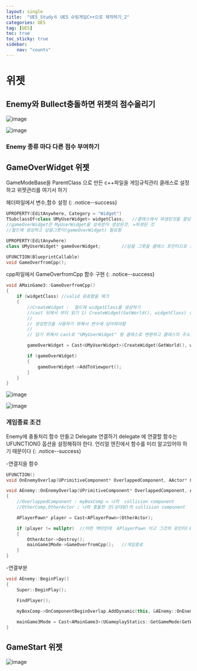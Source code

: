 ```yaml
---
layout: single
title:  "UE5_Study６ UE5 슈팅게임C++으로 제작하기_2"
categories: UE5
tag: [UE5]
toc: true
toc_sticky: true
sidebar:
    nav: "counts"
---
```


# 위젯

## Enemy와 Bullect충돌하면 위젯의 점수올리기
 
![image](https://github.com/silverlnng/UE_RPG_Aura_Game/assets/112385982/fb950b85-3fed-481b-854c-db363a3262bc)

![image](https://github.com/silverlnng/UE_RPG_Aura_Game/assets/112385982/268ccb5a-81b6-48f2-85a4-1baab5d1fba8)

### Enemy 종류 마다 다른 점수 부여하기  



## GameOverWidget 위젯

GameModeBase을 ParentClass 으로 만든 c++파일을 게임규칙관리 클래스로 설정하고 위젯관리를 여기서 하기  

헤더파일에서 변수,함수 설정
{: .notice--success} 

```cpp
UPROPERTY(EditAnywhere, Category = "Widget")
TSubclassOf<class UMyUserWidget> widgetClass;	//클래스에서 파생된것을 할당하는 역할
//gameOverWidget은 MyUserWidget을 상속받아 생성된것. =파생된 것
//월드에 생성하고 담을그릇이(gameOverWidget) 필요함

UPROPERTY(EditAnywhere)
class UMyUserWidget* gameOverWidget;		//담을 그릇을 클래스 포인터으로 설정

UFUNCTION(BlueprintCallable)
void GameOverfromCpp();

```
  
cpp파일에서 GameOverfromCpp 함수 구현
{: .notice--success}

```cpp
void AMainGame3::GameOverfromCpp()
{
	if (widgetClass) //valid 유효함을 체크 
	{
		//CreateWidget :  월드에 widgetClass를 생성하기  
		//cast 뒤에서 부터 읽기 1) CreateWidget(GetWorld(), widgetClass) 생성하고  2)"UMyUserWidget"으로 형변환
		// 
		// 생성한것을 사용하기 위해서 변수에 담아줘야함
		// 
		// 담기 위해서 cast로 "UMyUserWidget" 형 클래스로 변환하고 클래스의 주소를 대입

		gameOverWidget = Cast<UMyUserWidget>(CreateWidget(GetWorld(), widgetClass));

		if (gameOverWidget)
		{
			gameOverWidget->AddToViewport();
		}
	}
}

```

![image](https://github.com/silverlnng/UE_ThirdPersonTemplate/assets/112385982/6f545eda-8de3-4040-9f4b-2e6137ae994b)



![image](https://github.com/silverlnng/UE_ThirdPersonTemplate/assets/112385982/45135e17-0cd1-49ce-a0e3-28db4130bc4d)


### 게임종료 조건 
Enemy에 충돌처리 함수 만들고 Delegate 연결하기 
delegate 에 연결할 함수는 UFUNCTION() 옵션을 설정해줘야 한다. 언리얼 엔진에서 함수를 미리 알고있어야 하기 때문이다
{: .notice--success} 

-연결지을 함수

```cpp
UFUNCTION()
void OnEnemyOverlap(UPrimitiveComponent* OverlappedComponent, AActor* OtherActor, UPrimitiveComponent* OtherComp, int32 OtherBodyIndex, bool bFromSeep, const FHitResult& SweepResult);
```
   

```cpp
void AEnemy::OnEnemyOverlap(UPrimitiveComponent* OverlappedComponent, AActor* OtherActor, UPrimitiveComponent* OtherComp, int32 OtherBodyIndex, bool bFromSeep, const FHitResult& SweepResult)
{
	//OverlappedComponent : myBoxComp = 나의  collision component
	//OtherComp,OtherActor : 나와 충돌한 것(상대방)의 collision component

	APlayerPawn* player = Cast<APlayerPawn>(OtherActor); 

	if (player != nullptr)	//어떤 액터인데  APlayerPawn 이고 그것의 포인터(주소) 유효하다면
	{
		OtherActor->Destroy();	
		mainGame3Mode->GameOverfromCpp();	//게임종료
	}
}
```
   
-연결부분 
```cpp
void AEnemy::BeginPlay()
{
	Super::BeginPlay();

	FindPlayer();
	
	myBoxComp->OnComponentBeginOverlap.AddDynamic(this, &AEnemy::OnEnemyOverlap);

	mainGame3Mode = Cast<AMainGame3>(UGameplayStatics::GetGameMode(GetWorld()));
}
```




## GameStart 위젯

![image](https://github.com/silverlnng/UE_ThirdPersonTemplate/assets/112385982/8fb61a38-9a46-442b-a646-2cd20f137092)


